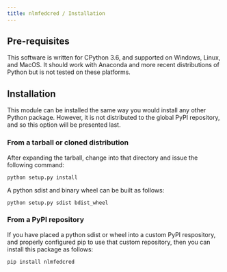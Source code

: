 ```yaml
---
title: nlmfedcred / Installation
---
```


## Pre-requisites

This software is written for CPython 3.6, and supported on Windows, Linux, and MacOS.
It should work with Anaconda and more recent distributions of Python but is not
tested on these platforms.

## Installation

This module can be installed the same way you would install any other Python package.
However, it is not distributed to the global PyPI repository, and so this
option will be presented last.

### From a tarball or cloned distribution

After expanding the tarball, change into that directory and
issue the following command:

    python setup.py install

A python sdist and binary wheel can be built as follows:

    python setup.py sdist bdist_wheel

### From a PyPI repository

If you have placed a python sdist or wheel into a custom PyPI respository,
and properly configured pip to use that custom repository, then you 
can install this package as follows:

    pip install nlmfedcred
